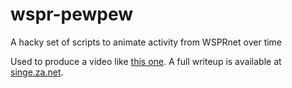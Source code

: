 # wspr-pewpew
A hacky set of scripts to animate activity from WSPRnet over time

Used to produce a video like [this one](https://youtu.be/YJz_Zugs5nc). A full writeup is available at [singe.za.net](http://singe.za.net/blog/archives/1085-Propagation-of-7MHz-signals-ionospheric-refraction.html).
